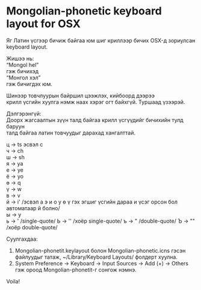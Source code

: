 Mongolian-phonetic keyboard layout for OSX
==========================================

Яг Латин үсгээр бичиж байгаа юм шиг криллээр бичих OSX-д зориулсан
keyboard layout.  

Жишээ нь:  
“Mongol hel”  
гэж бичихэд  
“Монгол хэл”  
гэж бичигдэх юм.  

Шинээр товчлуурын байршил цээжлэх, кийбоoрд дээрээ  
крилл үсгийн хуулга нэмж наах хэрэг огт байхгүй. Туршаад үзээрэй.  

Дэлгэрэнгүй:  
Доорх жагсаалтын зүүн талд байгаа крилл үсгүүдийг бичихийн тулд баруун  
талд байгаа латин товчуудыг дарахад хангалттай.  
  
ц -> ts эсвэл c  
ч -> ch  
ш -> sh  
я -> ya  
е -> ye  
ё -> yo  
ө -> q  
ү -> w  
в -> v  
й -> i' /эсвэл а э и о у ө ү гэх эгшиг үсгийн дараа и үсэг орсон бол автоматаар й болно/     
ы -> y  
ь -> '  /single-quote/
Ь -> '' /хоёр single-quote/
ъ -> "  /double-quote/
Ъ -> "" /хоёр double-quote/

Суулгахдаа:   
1) Mongolian-phonetit.keylayout болон Mongolian-phonetic.icns гэсэн файлуудыг татаж, ~/Library/Keyboard Layouts/ фолдерт хуулна.  
2) System Preference -> Keyboard -> Input Sources -> Add (+) -> Others гэж ороод Mongolian-phonetit-г сонгож нэмнэ.   
  
Voila!
